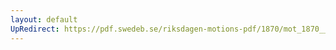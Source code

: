 ```yaml
---
layout: default
UpRedirect: https://pdf.swedeb.se/riksdagen-motions-pdf/1870/mot_1870__ak__00249/mot_1870__ak__00249_002.pdf
---
```


